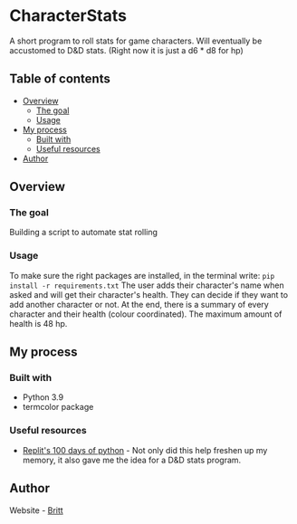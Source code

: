 # CharacterStats
A short program to roll stats for game characters. Will eventually be accustomed to D&D stats. (Right now it is just a d6 * d8 for hp)

## Table of contents
- [Overview](#overview)
  - [The goal](#the-goal)
  - [Usage](#usage)
- [My process](#my-process)
  - [Built with](#built-with)
  - [Useful resources](#useful-resources)
- [Author](#author)

## Overview

### The goal

Building a script to automate stat rolling

### Usage
To make sure the right packages are installed, in the terminal write: ```pip install -r requirements.txt```
The user adds their character's name when asked and will get their character's health. They can decide if they want to add another character or not. 
At the end, there is a summary of every character and their health (colour coordinated). The maximum amount of health is 48 hp.

## My process

### Built with

- Python 3.9
- termcolor package

### Useful resources

- [Replit's 100 days of python](https://replit.com/learn/100-days-of-python/) - Not only did this help freshen up my memory, it also gave me the idea for a D&D stats program.

## Author
Website - [Britt](https://britthubs.repl.co)
